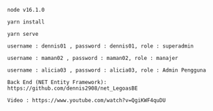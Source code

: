 ```
node v16.1.0
```

```
yarn install
```

```
yarn serve
```

```
username : dennis01 , password : dennis01, role : superadmin
```

```
username : maman02 , password : maman02, role : manajer
```

```
username : alicia03 , password : alicia03, role : Admin Pengguna
```

```
Back End (NET Entity Framework): https://github.com/dennis2908/net_LegoasBE
```

```
Video : https://www.youtube.com/watch?v=QgiKWF4quDU
```